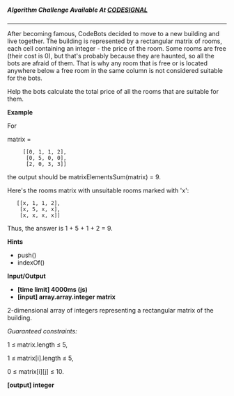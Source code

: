 ##### Algorithm Challenge Available At [CODESIGNAL](https://app.codesignal.com/arcade/intro/level-2/xskq4ZxLyqQMCLshr)

---

After becoming famous, CodeBots decided to move to a new building and live together. The building is represented by a rectangular matrix of rooms, each cell containing an integer - the price of the room. Some rooms are free (their cost is 0), but that's probably because they are haunted, so all the bots are afraid of them. That is why any room that is free or is located anywhere below a free room in the same column is not considered suitable for the bots.

Help the bots calculate the total price of all the rooms that are suitable for them.

**Example**

For

matrix =

         [[0, 1, 1, 2],
          [0, 5, 0, 0],
          [2, 0, 3, 3]]

the output should be
matrixElementsSum(matrix) = 9.

Here's the rooms matrix with unsuitable rooms marked with 'x':

       [[x, 1, 1, 2],
        [x, 5, x, x],
        [x, x, x, x]]

Thus, the answer is 1 + 5 + 1 + 2 = 9.

**Hints**

- push()
- indexOf()

**Input/Output**

- **[time limit] 4000ms (js)**
- **[input] array.array.integer matrix**

2-dimensional array of integers representing a rectangular matrix of the building.

_Guaranteed constraints:_

1 ≤ matrix.length ≤ 5,

1 ≤ matrix[i].length ≤ 5,

0 ≤ matrix[i][j] ≤ 10.

**[output] integer**
